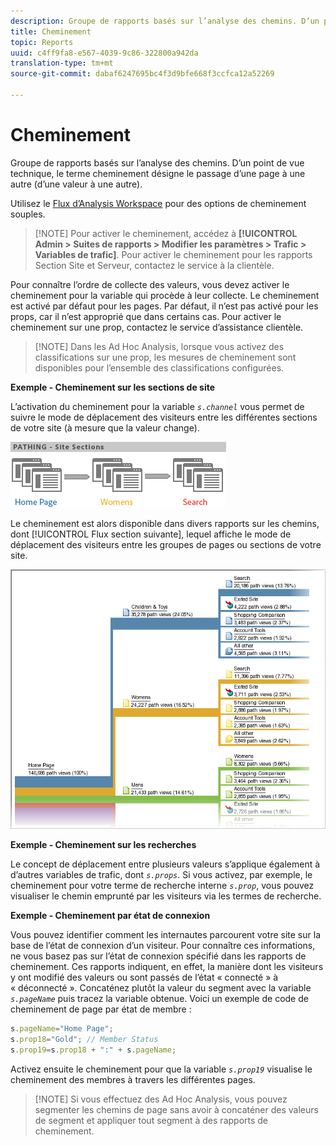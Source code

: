 ```yaml
---
description: Groupe de rapports basés sur l’analyse des chemins. D’un point de vue technique, le terme cheminement désigne le passage d’une page à une autre (d’une valeur à une autre).
title: Cheminement
topic: Reports
uuid: c4ff9fa8-e567-4039-9c86-322800a942da
translation-type: tm+mt
source-git-commit: dabaf6247695bc4f3d9bfe668f3ccfca12a52269

---
```



# Cheminement

Groupe de rapports basés sur l’analyse des chemins. D’un point de vue technique, le terme cheminement désigne le passage d’une page à une autre (d’une valeur à une autre).

Utilisez le [Flux d’Analysis Workspace](https://marketing.adobe.com/resources/help/fr_FR/analytics/analysis-workspace/flow.html) pour des options de cheminement souples.

>[!NOTE] Pour activer le cheminement, accédez à **[!UICONTROL Admin > Suites de rapports > Modifier les paramètres > Trafic > Variables de trafic]**. Pour activer le cheminement pour les rapports Section Site et Serveur, contactez le service à la clientèle.

Pour connaître l’ordre de collecte des valeurs, vous devez activer le cheminement pour la variable qui procède à leur collecte. Le cheminement est activé par défaut pour les pages. Par défaut, il n’est pas activé pour les props, car il n’est approprié que dans certains cas. Pour activer le cheminement sur une prop, contactez le service d’assistance clientèle.

>[!NOTE] Dans les Ad Hoc Analysis, lorsque vous activez des classifications sur une prop, les mesures de cheminement sont disponibles pour l’ensemble des classifications configurées.

**Exemple - Cheminement sur les sections de site**

L’activation du cheminement pour la variable  *`s.channel`* vous permet de suivre le mode de déplacement des visiteurs entre les différentes sections de votre site (à mesure que la valeur change).

![](assets/path_sections.png)

Le cheminement est alors disponible dans divers rapports sur les chemins, dont [!UICONTROL Flux section suivante], lequel affiche le mode de déplacement des visiteurs entre les groupes de pages ou sections de votre site.

![](assets/paths_report.png)

**Exemple - Cheminement sur les recherches**

Le concept de déplacement entre plusieurs valeurs s’applique également à d’autres variables de trafic, dont  *`s.props`*. Si vous activez, par exemple, le cheminement pour votre terme de recherche interne *`s.prop`*, vous pouvez visualiser le chemin emprunté par les visiteurs via les termes de recherche.

**Exemple - Cheminement par état de connexion**

Vous pouvez identifier comment les internautes parcourent votre site sur la base de l’état de connexion d’un visiteur. Pour connaître ces informations, ne vous basez pas sur l’état de connexion spécifié dans les rapports de cheminement. Ces rapports indiquent, en effet, la manière dont les visiteurs y ont modifié des valeurs ou sont passés de l’état « connecté » à « déconnecté ». Concaténez plutôt la valeur du segment avec la variable  *`s.pageName`* puis tracez la variable obtenue. Voici un exemple de code de cheminement de page par état de membre :

```js
s.pageName="Home Page"; 
s.prop18="Gold"; // Member Status 
s.prop19=s.prop18 + ":" + s.pageName;
```

Activez ensuite le cheminement pour que la variable  *`s.prop19`* visualise le cheminement des membres à travers les différentes pages.

>[!NOTE] Si vous effectuez des Ad Hoc Analysis, vous pouvez segmenter les chemins de page sans avoir à concaténer des valeurs de segment et appliquer tout segment à des rapports de cheminement.

